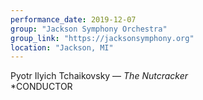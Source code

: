 ```yaml
---
performance_date: 2019-12-07
group: "Jackson Symphony Orchestra"
group_link: "https://jacksonsymphony.org"
location: "Jackson, MI"
---
```

Pyotr Ilyich Tchaikovsky  — _The Nutcracker_<br/>
*CONDUCTOR
